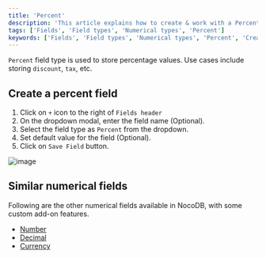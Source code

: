 ```yaml
---
title: 'Percent'
description: 'This article explains how to create & work with a Percent field.'
tags: ['Fields', 'Field types', 'Numerical types', 'Percent']
keywords: ['Fields', 'Field types', 'Numerical types', 'Percent', 'Create percent field']
---
```



`Percent` field type is used to store percentage values. Use cases include storing `discount`, `tax`, etc.

## Create a percent field
1. Click on `+` icon to the right of `Fields header`
2. On the dropdown modal, enter the field name (Optional).
3. Select the field type as `Percent` from the dropdown.
4. Set default value for the field (Optional).
5. Click on `Save Field` button.

![image](/img/v2/fields/types/percent.png)

## Similar numerical fields
Following are the other numerical fields available in NocoDB, with some custom add-on features.
- [Number](010.number.md)
- [Decimal](020.decimal.md)
- [Currency](040.currency.md)